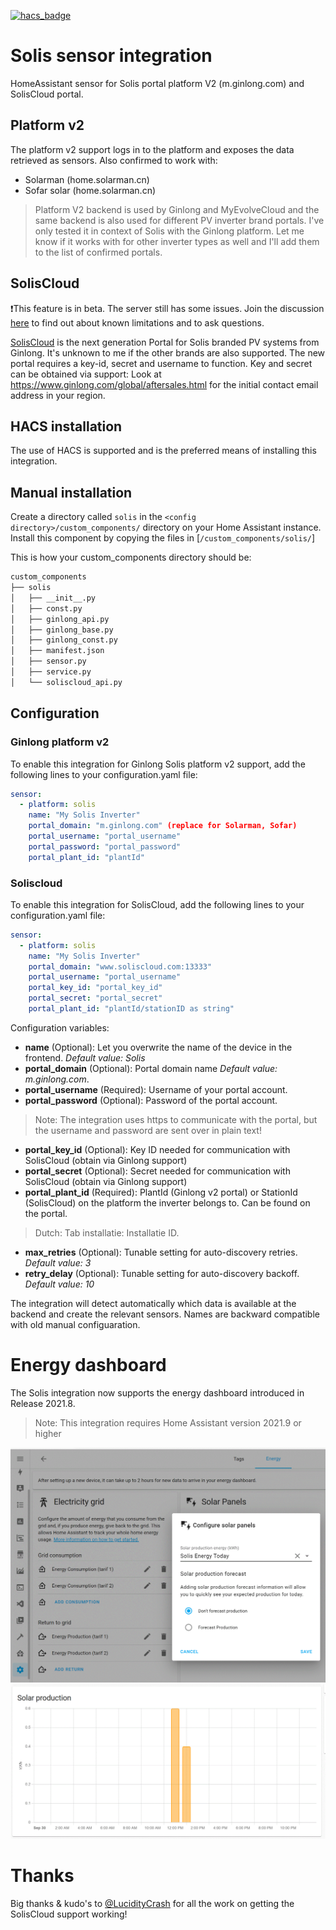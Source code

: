 [![hacs_badge](https://img.shields.io/badge/HACS-Default-41BDF5.svg?style=for-the-badge)](https://github.com/hacs/integration)

# Solis sensor integration
HomeAssistant sensor for Solis portal platform V2 (m.ginlong.com) and SolisCloud portal. 

## Platform v2
The platform v2 support logs in to the platform and exposes the data retrieved as sensors.
Also confirmed to work with:
* Solarman (home.solarman.cn)
* Sofar solar (home.solarman.cn)

> Platform V2 backend is used by Ginlong and MyEvolveCloud and the same backend is also used for different PV inverter brand portals. I've only tested it in context of Solis with the Ginlong platform. Let me know if it works with for other inverter types as well and I'll add them to the list of confirmed portals.

## SolisCloud
❗This feature is in beta. The server still has some issues. Join the discussion [here](https://github.com/hultenvp/solis-sensor/discussions/71) to find out about known limitations and to ask questions.

[SolisCloud](https://www.soliscloud.com/) is the next generation Portal for Solis branded PV systems from Ginlong. It's unknown to me if the other brands are also supported.
The new portal requires a key-id, secret and username to function.
Key and secret can be obtained via support: Look at https://www.ginlong.com/global/aftersales.html for the initial contact email address in your region.

## HACS installation

The use of HACS is supported and is the preferred means of installing this integration.

## Manual installation

Create a directory called `solis` in the `<config directory>/custom_components/` directory on your Home Assistant instance.
Install this component by copying the files in [`/custom_components/solis/`]

This is how your custom_components directory should be:
```bash
custom_components
├── solis
│   ├── __init__.py
│   ├── const.py
│   ├── ginlong_api.py
│   ├── ginlong_base.py
│   ├── ginlong_const.py
│   ├── manifest.json
│   ├── sensor.py
│   ├── service.py
│   └── soliscloud_api.py
```

## Configuration

### Ginlong platform v2
To enable this integration for Ginlong Solis platform v2 support, add the following lines to your configuration.yaml file:

``` YAML
sensor:
  - platform: solis
    name: "My Solis Inverter"
    portal_domain: "m.ginlong.com" (replace for Solarman, Sofar)
    portal_username: "portal_username"
    portal_password: "portal_password"
    portal_plant_id: "plantId"
```
### Soliscloud
To enable this integration for SolisCloud, add the following lines to your configuration.yaml file:

``` YAML
sensor:
  - platform: solis
    name: "My Solis Inverter"
    portal_domain: "www.soliscloud.com:13333"
    portal_username: "portal_username"
    portal_key_id: "portal_key_id"
    portal_secret: "portal_secret"
    portal_plant_id: "plantId/stationID as string"
```

Configuration variables:

* **name** (Optional): Let you overwrite the name of the device in the frontend. *Default value: Solis*
* **portal_domain** (Optional): Portal domain name *Default value: m.ginlong.com*.
* **portal_username** (Required): Username of your portal account.
* **portal_password** (Optional): Password of the portal account. 
> Note: The integration uses https to communicate with the portal, but the username and password are sent over in plain text!
* **portal_key_id** (Optional): Key ID needed for communication with SolisCloud (obtain via Ginlong support)
* **portal_secret** (Optional): Secret needed for communication with SolisCloud (obtain via Ginlong support)
* **portal_plant_id** (Required): PlantId (Ginlong v2 portal) or StationId (SolisCloud) on the platform the inverter belongs to. Can be found on the portal.
> Dutch: Tab installatie: Installatie ID. 
* **max_retries** (Optional): Tunable setting for auto-discovery retries. *Default value: 3*
* **retry_delay** (Optional): Tunable setting for auto-discovery backoff. *Default value: 10*

The integration will detect automatically which data is available at the backend and create the relevant sensors. Names are backward compatible with old manual configuaration.

# Energy dashboard
The Solis integration now supports the energy dashboard introduced in Release 2021.8. 
> Note: This integration requires Home Assistant version 2021.9 or higher

![dashboard integration](./image/energy_dashboard_integration.GIF)
![energy production](./image/solar_production_energy_dashboard.GIF)

# Thanks
Big thanks & kudo's to [@LucidityCrash](https://github.com/LucidityCrash) for all the work on getting the SolisCloud support working!
